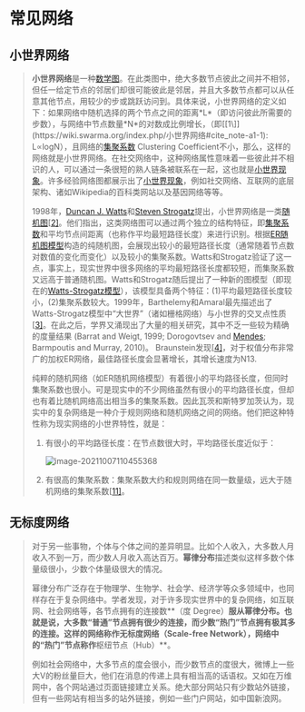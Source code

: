 # 常见网络

## 小世界网络

> **小世界网络**是一种[数学图](https://en.wikipedia.org/wiki/Graph_(discrete_mathematics))。在此类图中，绝大多数节点彼此之间并不相邻，但任一给定节点的邻居们却很可能彼此是邻居，并且大多数节点都可以从任意其他节点，用较少的步或跳跃访问到。具体来说，小世界网络的定义如下：如果网络中随机选择的两个节点之间的距离*L*（即访问彼此所需要的步数），与网络中节点数量*N*的对数成比例增长，（即[[1\]](https://wiki.swarma.org/index.php/小世界网络#cite_note-a1-1): L∝log⁡N），且网络的[集聚系数](https://en.wikipedia.org/wiki/Clustering_coefficient) Clustering Coefficient不小，那么，这样的网络就是小世界网络。在社交网络中，这种网络属性意味着一些彼此并不相识的人，可以通过一条很短的熟人链条被联系在一起，这也就是[小世界现象](https://wiki.swarma.org/index.php?title=小世界现象&action=edit&redlink=1)。许多经验网络图都展示出了[小世界现象](https://wiki.swarma.org/index.php?title=小世界现象&action=edit&redlink=1)，例如社交网络、互联网的底层架构、诸如Wikipedia的百科类网站以及基因网络等等。
>
> 1998年，[Duncan J. Watts](https://wiki.swarma.org/index.php?title=Duncan_J._Watts&action=edit&redlink=1)和[Steven Strogatz](https://wiki.swarma.org/index.php?title=Steven_Strogatz&action=edit&redlink=1)提出，小世界网络是一类[随机图](https://wiki.swarma.org/index.php?title=随机图)[[2\]](https://wiki.swarma.org/index.php/小世界网络#cite_note-a2-2)。他们指出，这类网络图可以通过两个独立的结构特征，即[集聚系数](https://en.wikipedia.org/wiki/Clustering_coefficient)和平均节点间距离（也称作平均最短路径长度）来进行识别。根据[ER随机图模型](https://wiki.swarma.org/index.php?title=ER随机图模型)构造的纯随机图，会展现出较小的最短路径长度（通常随着节点数对数值的变化而变化）以及较小的集聚系数。Watts和Strogatz验证了这一点，事实上，现实世界中很多网络的平均最短路径长度都较短，而集聚系数又远高于普通随机图。Watts和Strogatz随后提出了一种新的图模型（即现在的[Watts-Strogatz模型](https://en.wikipedia.org/wiki/Watts_and_Strogatz_model)），该模型具备两个特征：(1)平均最短路径长度较小，(2)集聚系数较大。1999年，Barthelemy和Amaral最先描述出了Watts-Strogatz模型中“大世界”（诸如栅格网络）与小世界的交叉点性质[[3\]](https://wiki.swarma.org/index.php/小世界网络#cite_note-a3-3)。在此之后，学界又涌现出了大量的相关研究，其中不乏一些较为精确的度量结果 (Barrat and Weigt, 1999; Dorogovtsev and [Mendes](https://en.wikipedia.org/wiki/José_Fernando_Ferreira_Mendes); Barmpoutis and Murray, 2010)。 Braunstein发现[[4\]](https://wiki.swarma.org/index.php/小世界网络#cite_note-a4-4)，对于权值分布非常广的加权ER网络，最佳路径长度会显著增长，其增长速度为N13.
>
> 纯粹的随机网络（如ER随机网络模型）有着很小的平均路径长度，但同时集聚系数也很小。可是现实中的不少网络虽然有很小的平均路径长度，但却也有着比随机网络高出相当多的集聚系数。因此瓦茨和斯特罗加茨认为，现实中的复杂网络是一种介于规则网络和随机网络之间的网络。他们把这种特性称为现实网络的小世界特性，就是：
>
> 1. 有很小的平均路径长度：在节点数很大时，平均路径长度近似于：
>
>    ![image-20211007110455368](https://i.loli.net/2021/10/07/jQHZYNyVPmB2wRc.png)
>
> 2. 有很高的集聚系数：集聚系数大约和规则网络在同一数量级，远大于随机网络的集聚系数[[11\]](https://zh.wikipedia.org/wiki/小世界網路#cite_note-11)。

## 无标度网络

> 对于另一些事物，个体与个体之间的差异明显。比如个人收入，大多数人月收入不到一万，而少数人月收入高达百万。**幂律分布**描述类似这样多数个体量级很小，少数个体量级很大的情况。
>
> 幂律分布广泛存在于物理学、生物学、社会学、经济学等众多领域中，也同样存在于复杂网络中。学者发现，对于许多现实世界中的复杂网络，如互联网、社会网络等，各节点拥有的连接数**（度 Degree）**服从幂律分布。也就是说，**大多数“普通”节点拥有很少的连接，而少数“热门”节点拥有极其多的连接。**这样的网络称作**无标度网络（Scale-free Network）**，网络中的“热门”节点称作**枢纽节点（Hub）**。
>
> 例如社会网络中，大多节点的度会很小，而少数节点的度很大，微博上一些大V的粉丝量巨大，他们在消息的传递上具有相当高的话语权。又如在万维网中，各个网站通过页面链接建立关系。绝大部分网站只有少数站外链接，但有一些网站有相当多的站外链接，例如一些门户网站，如中国新浪网。